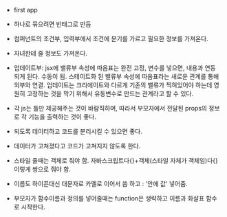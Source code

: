* first app
- 하나로 묶으려면 빈태그로 만듬
- 컴퍼넌트의 조건부, 입력부에서 조건에 분기를 가르고 필요한 정보를 가져온다.
- 자녀한테 줄 정보도 가져온다.

- 업데이트부: jsx에 밸류부 속성에 따옴표는 완전 고정, 변수를 넣으면, 내용과 연동되게 된다. 수동이 됨. 스테이트화 된 밸류부 속성에 따옴표라는 새로운 관계를 통해 외부와 연결.
업데이트는 크리에이트와 다르게 기존의 밸류가 찍혀있어야 하는데 영원히 고정하는 것을 막기 위해서 유동변수로 만드는 관계라고 할 수 있다.

- 각 js는 틀만 제공해주는 것이 바람직하며, 따라서 부모자에서 전달된 props의 정보로 각 기능을 출력하는 것이 좋다.
- 되도록 데이터하고 코드를 분리시킬 수 있으면 좋다.
- 데이터가 고쳐졌다고 코드가 고쳐지지 않도록 한다.

- 스타일 줄때는 객체로 줘야 함. 자바스크립트다{}+객체(스타일 자체가 객체임)다{}
   이렇게 쌍으로 줘야 함.
- 이름도 하이픈대신 대문자로 카멜로 이어서 씀
   하고 : '안에 값' 넣어줌.


- 부모자가 함수이름과 정의를 넣어줄때는 function은 생략하고 이름과 화살표 함수로 시작한다.
  
